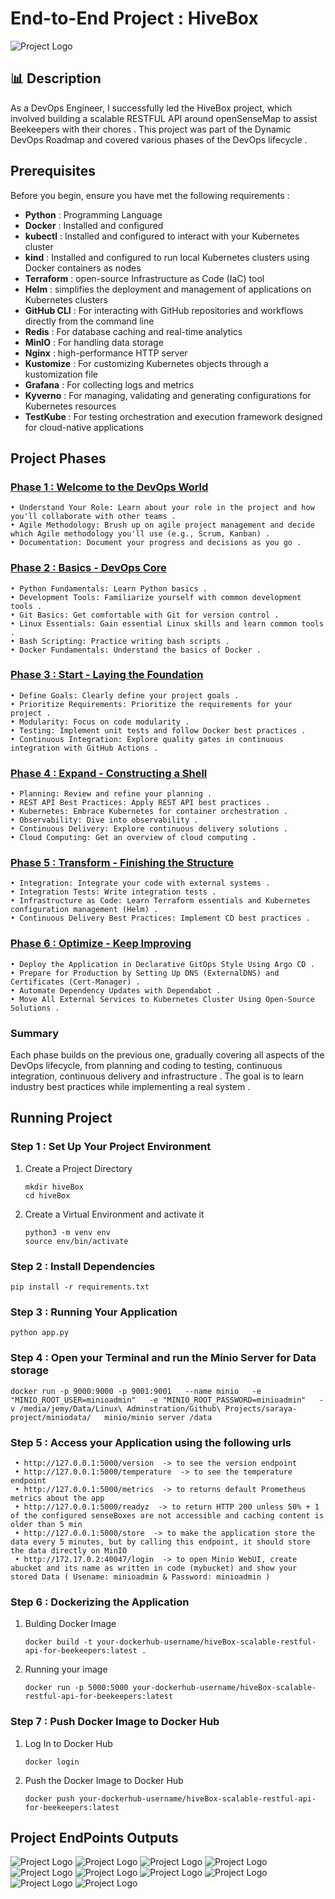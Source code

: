 
# End-to-End Project : HiveBox 

![Project Logo](https://github.com/JemyYousef/HiveBox-Scalable-RESTful-API-for-Beekeepers/blob/main/assets/hivebox.jpg)

## 📊 Description
As a DevOps Engineer, I successfully led the HiveBox project, which involved building a scalable RESTFUL API around openSenseMap to assist Beekeepers with their chores . This project was part of the Dynamic DevOps Roadmap and covered various phases of the DevOps lifecycle .

## Prerequisites 
Before you begin, ensure you have met the following requirements :

- **Python** : Programming Language
- **Docker** : Installed and configured
- **kubectl** : Installed and configured to interact with your Kubernetes cluster
- **kind** : Installed and configured to run local Kubernetes clusters using Docker containers as nodes
- **Terraform** : open-source Infrastructure as Code (IaC) tool
- **Helm** : simplifies the deployment and management of applications on Kubernetes clusters
- **GitHub CLI** : For interacting with GitHub repositories and workflows directly from the command line
- **Redis** : For database caching and real-time analytics
- **MinIO** : For handling data storage
- **Nginx** : high-performance HTTP server
- **Kustomize** : For customizing Kubernetes objects through a kustomization file
- **Grafana** : For collecting logs and metrics
- **Kyverno** : For managing, validating and generating configurations for Kubernetes resources
- **TestKube** : For testing orchestration and execution framework designed for cloud-native applications
## Project Phases 

### [Phase 1 : Welcome to the DevOps World](https://github.com/JemyYousef/HiveBox-Scalable-RESTFUL-API-For-Beekeepers/tree/main/project-phases/Phase1)
    • Understand Your Role: Learn about your role in the project and how you'll collaborate with other teams .
    • Agile Methodology: Brush up on agile project management and decide which Agile methodology you'll use (e.g., Scrum, Kanban) .
    • Documentation: Document your progress and decisions as you go .
### [Phase 2 : Basics - DevOps Core](https://github.com/JemyYousef/HiveBox-Scalable-RESTFUL-API-For-Beekeepers/tree/main/project-phases/Phase2)
    • Python Fundamentals: Learn Python basics .
    • Development Tools: Familiarize yourself with common development tools .
    • Git Basics: Get comfortable with Git for version control .
    • Linux Essentials: Gain essential Linux skills and learn common tools .
    • Bash Scripting: Practice writing bash scripts .
    • Docker Fundamentals: Understand the basics of Docker .
### [Phase 3 : Start - Laying the Foundation](https://github.com/JemyYousef/HiveBox-Scalable-RESTFUL-API-For-Beekeepers/tree/main/project-phases/Phase3)
    • Define Goals: Clearly define your project goals .
    • Prioritize Requirements: Prioritize the requirements for your project .
    • Modularity: Focus on code modularity .
    • Testing: Implement unit tests and follow Docker best practices .
    • Continuous Integration: Explore quality gates in continuous integration with GitHub Actions .
### [Phase 4 : Expand - Constructing a Shell](https://github.com/JemyYousef/HiveBox-Scalable-RESTFUL-API-For-Beekeepers/tree/main/project-phases/Phase4)
    • Planning: Review and refine your planning .
    • REST API Best Practices: Apply REST API best practices .
    • Kubernetes: Embrace Kubernetes for container orchestration .
    • Observability: Dive into observability .
    • Continuous Delivery: Explore continuous delivery solutions .
    • Cloud Computing: Get an overview of cloud computing .
### [Phase 5 : Transform - Finishing the Structure](https://github.com/JemyYousef/HiveBox-Scalable-RESTFUL-API-For-Beekeepers/tree/main/project-phases/Phase5)
    • Integration: Integrate your code with external systems .
    • Integration Tests: Write integration tests .
    • Infrastructure as Code: Learn Terraform essentials and Kubernetes configuration management (Helm) .
    • Continuous Delivery Best Practices: Implement CD best practices .
### [Phase 6 : Optimize - Keep Improving](https://github.com/JemyYousef/HiveBox-Scalable-RESTFUL-API-For-Beekeepers/tree/main/project-phases/Phase6)
    • Deploy the Application in Declarative GitOps Style Using Argo CD .
    • Prepare for Production by Setting Up DNS (ExternalDNS) and Certificates (Cert-Manager) .
    • Automate Dependency Updates with Dependabot .
    • Move All External Services to Kubernetes Cluster Using Open-Source Solutions .

### Summary

Each phase builds on the previous one, gradually covering all aspects of the DevOps lifecycle, from planning and coding to testing, continuous integration, continuous delivery and infrastructure . The goal is to learn industry best practices while implementing a real system .

## Running Project 

### Step 1 : Set Up Your Project Environment
1. Create a Project Directory
   ```
   mkdir hiveBox
   cd hiveBox
   ```
2. Create a Virtual Environment and activate it
   ```
   python3 -m venv env
   source env/bin/activate   
   ```
### Step 2 : Install Dependencies
   ```
   pip install -r requirements.txt
   ```
### Step 3 : Running Your Application
   ```
   python app.py
   ```
### Step 4 : Open your Terminal and run the Minio Server for Data storage
   ```
   docker run -p 9000:9000 -p 9001:9001   --name minio   -e "MINIO_ROOT_USER=minioadmin"   -e "MINIO_ROOT_PASSWORD=minioadmin"   -v /media/jemy/Data/Linux\ Adminstration/Github\ Projects/saraya-project/miniodata/   minio/minio server /data
   ```
### Step 5 : Access your Application using the following urls
   ```
    • http://127.0.0.1:5000/version  -> to see the version endpoint 
    • http://127.0.0.1:5000/temperature  -> to see the temperature endpoint 
    • http://127.0.0.1:5000/metrics  -> to returns default Prometheus metrics about the app 
    • http://127.0.0.1:5000/readyz  -> to return HTTP 200 unless 50% + 1 of the configured senseBoxes are not accessible and caching content is older than 5 min 
    • http://127.0.0.1:5000/store  -> to make the application store the data every 5 minutes, but by calling this endpoint, it should store the data directly on MinIO 
    • http://172.17.0.2:40047/login  -> to open Minio WebUI, create abucket and its name as written in code (mybucket) and show your stored Data ( Usename: minioadmin & Password: minioadmin ) 
   ``` 
### Step 6 : Dockerizing the Application
1. Bulding Docker Image
   ```
   docker build -t your-dockerhub-username/hiveBox-scalable-restful-api-for-beekeepers:latest .
   ```
2. Running your image 
   ``` 
   docker run -p 5000:5000 your-dockerhub-username/hiveBox-scalable-restful-api-for-beekeepers:latest
   ```
### Step 7 : Push Docker Image to Docker Hub
1. Log In to Docker Hub
   ```  
   docker login
   ```
2. Push the Docker Image to Docker Hub
   ```
   docker push your-dockerhub-username/hiveBox-scalable-restful-api-for-beekeepers:latest
   ```
## Project EndPoints Outputs
![Project Logo](https://github.com/JemyYousef/HiveBox-Scalable-RESTful-API-for-Beekeepers/blob/main/assets/1.png)
![Project Logo](https://github.com/JemyYousef/HiveBox-Scalable-RESTful-API-for-Beekeepers/blob/main/assets/2.png)
![Project Logo](https://github.com/JemyYousef/HiveBox-Scalable-RESTful-API-for-Beekeepers/blob/main/assets/3.png)
![Project Logo](https://github.com/JemyYousef/HiveBox-Scalable-RESTful-API-for-Beekeepers/blob/main/assets/4.png)
![Project Logo](https://github.com/JemyYousef/HiveBox-Scalable-RESTful-API-for-Beekeepers/blob/main/assets/5.png)
![Project Logo](https://github.com/JemyYousef/HiveBox-Scalable-RESTful-API-for-Beekeepers/blob/main/assets/6.png)
![Project Logo](https://github.com/JemyYousef/HiveBox-Scalable-RESTful-API-for-Beekeepers/blob/main/assets/7.png)
![Project Logo](https://github.com/JemyYousef/HiveBox-Scalable-RESTful-API-for-Beekeepers/blob/main/assets/8.png)
![Project Logo](https://github.com/JemyYousef/HiveBox-Scalable-RESTful-API-for-Beekeepers/blob/main/assets/9.png)
![Project Logo](https://github.com/JemyYousef/HiveBox-Scalable-RESTful-API-for-Beekeepers/blob/main/assets/10.png)